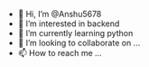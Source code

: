 - 👋 Hi, I’m @Anshu5678
- 👀 I’m interested in backend 
- 🌱 I’m currently learning python
- 💞️ I’m looking to collaborate on ...
- 📫 How to reach me ...

<!---
Anshu5678/Anshu5678 is a ✨ special ✨ repository because its `README.md` (this file) appears on your GitHub profile.
You can click the Preview link to take a look at your changes.
--->
